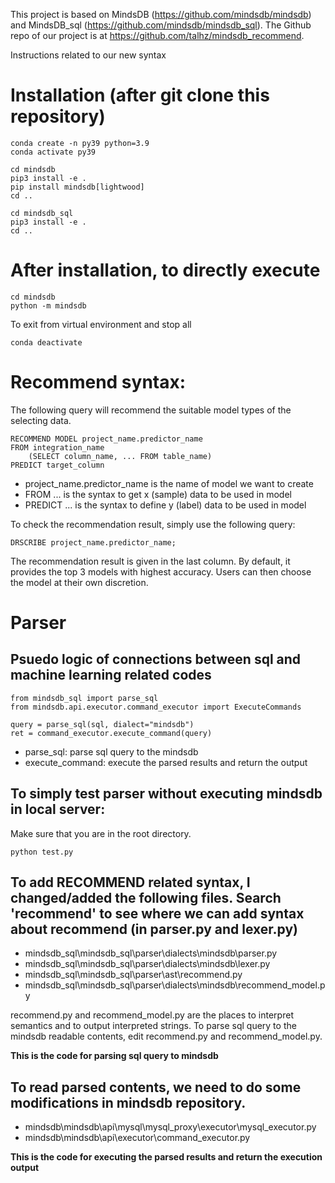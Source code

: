 This project is based on MindsDB (https://github.com/mindsdb/mindsdb) and MindsDB_sql (https://github.com/mindsdb/mindsdb_sql). The Github repo of our project is at https://github.com/talhz/mindsdb_recommend.

Instructions related to our new syntax


# Installation (after git clone this repository)

```
conda create -n py39 python=3.9
conda activate py39

cd mindsdb
pip3 install -e .
pip install mindsdb[lightwood]
cd ..

cd mindsdb_sql
pip3 install -e .
cd ..
```

# After installation, to directly execute

```
cd mindsdb
python -m mindsdb
```

To exit from virtual environment and stop all
```
conda deactivate
```

# Recommend syntax:

The following query will recommend the suitable model types of the selecting data.
```
RECOMMEND MODEL project_name.predictor_name
FROM integration_name
    (SELECT column_name, ... FROM table_name)
PREDICT target_column
```
- project_name.predictor_name is the name of model we want to create
- FROM ... is the syntax to get x (sample) data to be used in model
- PREDICT ... is the syntax to define y (label) data to be used in model

To check the recommendation result, simply use the following query:
```
DRSCRIBE project_name.predictor_name;
```

The recommendation result is given in the last column. By default, it provides the top 3 models with highest accuracy. Users can then choose the model at their own discretion.

# Parser
 
## Psuedo logic of connections between sql and machine learning related codes

```
from mindsdb_sql import parse_sql
from mindsdb.api.executor.command_executor import ExecuteCommands

query = parse_sql(sql, dialect="mindsdb")
ret = command_executor.execute_command(query)
```

- parse_sql: parse sql query to the mindsdb
- execute_command: execute the parsed results and return the output

## To simply test parser without executing mindsdb in local server:

Make sure that you are in the root directory.

```
python test.py
```

## To add RECOMMEND related syntax, I changed/added the following files. Search 'recommend' to see where we can add syntax about recommend (in parser.py and lexer.py)

- mindsdb_sql\mindsdb_sql\parser\dialects\mindsdb\parser.py
- mindsdb_sql\mindsdb_sql\parser\dialects\mindsdb\lexer.py
- mindsdb_sql\mindsdb_sql\parser\ast\recommend.py
- mindsdb_sql\mindsdb_sql\parser\dialects\mindsdb\recommend_model.py

recommend.py and recommend_model.py are the places to interpret semantics and to output interpreted strings. To parse sql query to the mindsdb readable contents, edit recommend.py and recommend_model.py. 

**This is the code for parsing sql query to mindsdb**

## To read parsed contents, we need to do some modifications in mindsdb repository. 

- mindsdb\mindsdb\api\mysql\mysql_proxy\executor\mysql_executor.py
- mindsdb\mindsdb\api\executor\command_executor.py

**This is the code for executing the parsed results and return the execution output**
